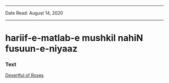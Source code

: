 
---

Date Read: August 14, 2020

---


# hariif-e-matlab-e mushkil nahiN fusuun-e-niyaaz


### Text

[Desertful of Roses](http://www.columbia.edu/itc/mealac/pritchett/00ghalib/068/index_068.html)

